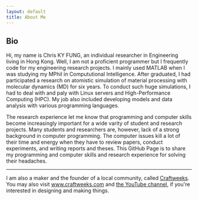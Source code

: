 ```yaml
---
layout: default
title: About Me
---
```


## Bio

Hi, my name is Chris KY FUNG, an individual researcher in Engineering living in Hong Kong. Well, I am not a proficient programmer but I frequently code for my engineering research projects. I mainly used MATLAB when I was studying my MPhil in Compututional Intelligence. After graduated, I had participated a research on atomistic simulation of material processing with molecular dynamics (MD) for six years. To conduct such huge simulations, I had to deal with and paly with Linux servers and High-Performance Computing (HPC). My job also included developing models and data analysis with various programming languages.

The research experience let me know that programming and computer skills become increasingly important for a wide varity of student and research projects. Many students and researchers are, however, lack of a strong background in computer programming. The computer issues kill a lot of their time and energy when they have to review papers, conduct experiments, and writing reports and theses. This GitHub Page is to share my programming and computer skills and research experience for solving their headaches.

* * *

I am also a maker and the founder of a local community, called [Craftweeks](https://www.craftweeks.com). You may also visit www.craftweeks.com and [the YouTube channel](http://youtube.craftweeks.com), if you're interested in designing and making things.